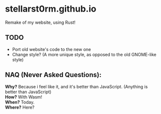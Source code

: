 # stellarst0rm.github.io
Remake of my website, using Rust!

## TODO
- Port old website's code to the new one
- Change style? (A more unique style, as opposed to the old GNOME-like style)

## NAQ (Never Asked Questions):
**Why?**
Because i feel like it, and it's better than JavaScript. (Anything is better than JavaScript)
<br>**How?**
With Wasm!
<br>**When?**
Today.
<br>**Where?**
Here?
